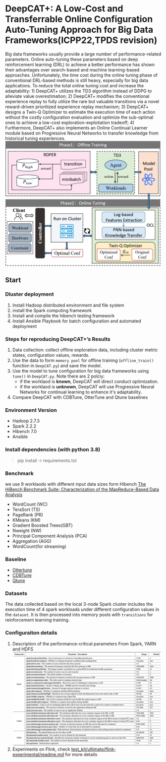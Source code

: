 # DeepCAT+: A Low-Cost and Transferrable Online Configuration Auto-Tuning Approach for Big Data Frameworks(ICPP22,TPDS revision)
Big data frameworks usually provide a large number of performance-related parameters. Online auto-tuning these parameters based on deep reinforcement learning (DRL) to achieve a better performance has shown their advantages over search-based and machine learning-based approaches. Unfortunately, the time cost during the online tuning phase of conventional DRL-based methods is still heavy, especially for big data applications. To reduce the total online tuning cost and increase the adaptability: 1) DeepCAT+ utilizes the TD3 algorithm instead of DDPG to alleviate value overestimation; 2) DeepCAT+ modifies the conventional experience replay to fully utilize the rare but valuable transitions via a novel reward-driven prioritized experience replay mechanism; 3) DeepCAT+ designs a Twin-Q Optimizer to estimate the execution time of each action without the costly configuration evaluation and optimize the sub-optimal ones to achieve a low-cost exploration-exploitation tradeoff; 4) Furthermore, DeepCAT+ also implements an Online Continual Learner module based on Progressive Neural Networks to transfer knowledge from historical tuning experiences. 
![system overview](https://github.com/wiluen/DeepCAT/blob/main/fig/overview.jpg)
## Start
### Dluster deployment
1. Install Hadoop distributed environment and file system
2. install the Spark computing framework
3. Install and compile the hibench testing framework
4. Install Ansible Playbook for batch configuration and automated deployment

### Steps for reproducing DeepCAT+’s Results
1. Data collection: collect offline exploration data, including cluster metric states, configuration values, rewards.
2. Use the data to form `memory pool` for offline training (`offline_train()` function in `DeepCAT.py`) and save the model.
3. Use the model to tune configuration for big data frameworks using `tune()` in `DeepCAT.py`. Note there are 2 polciy:
   - if the worklaod is **known**, DeepCAT will direct conduct optimization.
   - if the worklaod is **unknown**, DeepCAT will use Progressive Neural Networks for continual learning to enhence it's adaptability.
4. Compare DeepCAT with CDBTune, OtterTune and Qtune baselines
   
### Environment Version
- Hadoop 2.7.3
- Spark 2.2.2
- Hibench 7.0
- Ansible

### Install dependencies (with python 3.8)
> pip install -r requirements.txt

### Benchmark
we use 9 worklaods with different input data sizes form Hibench [The HiBench Benchmark Suite: Characterization of the MapReduce-Based Data Analysis](https://www.spec.org/sources/cloudiaas2018/sources/hibench/HiBench/WISS10_conf_full_011.pdf)
- WordCount (WC)
- TeraSort (TS)
- PageRank (PR)
- KMeans (KM)
- Gradient Boosted Trees(GBT)
- Nweight (NW)
- Principal Component Analysis (PCA)
- Aggregation (AGG)
- WordCount(for streaming)

### Baseline
- [Ottertune](https://dl.acm.org/doi/abs/10.1145/3035918.3064029)
- [CDBTune](https://dl.acm.org/doi/abs/10.1145/3299869.3300085)
- [Qtune](https://dl.acm.org/doi/abs/10.14778/3352063.3352129)

### Datasets
The data collected based on the local 3-node Spark cluster includes the execution time of 4 spark workloads under different configuration values in the `dataset`. It is then processed into memory pools with `transitions` for reinforcement learning training.

### Configuraiton details
1. Description of the performance-critical parameters From Spark, YARN and HDFS
![Description of the performance-critical parameters From Spark, YARN and HDFS](https://github.com/wiluen/DeepCAT/blob/main/fig/sparkconf.jpg)
2. Experiments on Flink, check [test_kit/ultimate/flink-experimental/readme.md](https://github.com/wiluen/DeepCAT/blob/main/test_kit/ultimate/flink-experimental/readme.md) for more details
